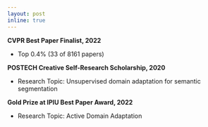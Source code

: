 ```yaml
---
layout: post
inline: true
---
```


**CVPR Best Paper Finalist, 2022**
- Top 0.4% (33 of 8161 papers)

**POSTECH Creative Self-Research Scholarship, 2020** 
- Research Topic: Unsupervised domain adaptation for semantic segmentation

**Gold Prize at IPIU Best Paper Award, 2022** 
- Research Topic: Active Domain Adaptation

